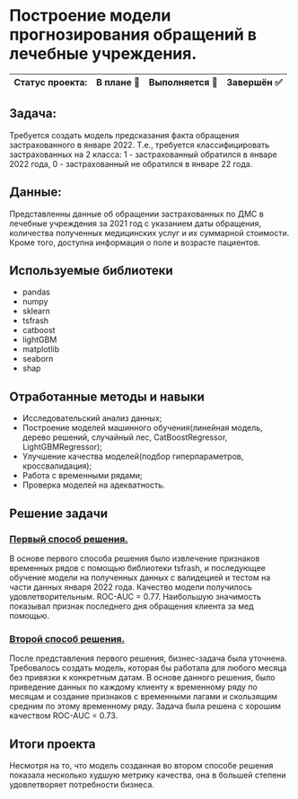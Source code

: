 # Построение модели прогнозирования обращений в лечебные учреждения.

Статус проекта: | В плане :black_square_button: | Выполняется :black_square_button: | Завершён :white_check_mark: | 
:------------ | :-------------| :-------------| :-------------

## Задача:

Требуется создать модель предсказания факта обращения застрахованного в январе 2022. Т.е., требуется классифицировать застрахованных на 2 класса: 1 - застрахованный обратился в январе 2022 года, 0 - застрахованный не обратился в январе 22 года.

## Данные:

Представленны данные об обращении застрахованных по ДМС в лечебные учреждения за 2021 год с указанием даты обращения, количества полученных медицинских услуг и их суммарной стоимости. Кроме того, доступна информация о поле и возрасте пациентов.

## Используемые библиотеки
- pandas
- numpy
- sklearn
- tsfrash
- catboost
- lightGBM
- matplotlib
- seaborn
- shap

## Отработанные методы и навыки
- Исследовательский анализ данных;
- Построение моделей машинного обучения(линейная модель, дерево решений, случайный лес, CatBoostRegressor, LightGBMRegressor);
- Улучшение качества моделей(подбор гиперпараметров, кроссвалидация);
- Работа с временными рядами;
- Проверка моделей на адекватность.

## Решение задачи

### [Первый способ решения.](Test_task.ipynb) 

В основе первого способа решения было извлечение признаков временных рядов с помощью библиотеки tsfrash, и последующее обучение модели на полученных данных с валидецией и тестом на части данных января 2022 года. Качество модели получилось удовлетворительным. ROC-AUC = 0.77. Наибольшую значимость показывал признак последнего дня обращения клиента за мед помощью.

### [Второй способ решения.](Test_task_2.ipynb)

После представления первого решения, бизнес-задача была уточнена. Требовалось создать модель, которая бы работала для любого месяца без привязки к конкретным датам. В основе данного решения, было приведение данных по каждому клиенту к временному ряду по месяцам и создание признаков с временными лагами и скользящим средним по этому временному ряду. Задача была решена с хорошим качеством ROC-AUC = 0.73.

## Итоги проекта

Несмотря на то, что модель созданная во втором способе решения показала несколько худшую метрику качества, она в большей степени удовлетворяет потребности бизнеса. 
